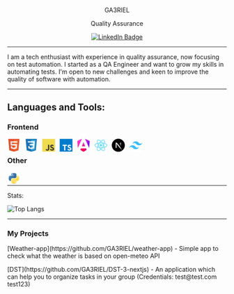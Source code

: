 <p align="center">
GA3RlEL
</p>
<p align="center">
Quality Assurance        
</p>
<p align="center">
  <a href="https://www.linkedin.com/in/gabriel-kruszka">
    <img src="https://img.shields.io/badge/LinkedIn-blue?style=for-the-badge&logo=linkedin&logoColor=white" alt="LinkedIn Badge"/>
  </a>
</p>

---

 I am a tech enthusiast with experience in
 quality assurance, now focusing on test
 automation. I started as a QA Engineer and
 want to grow my skills in automating tests.
 I'm open to new challenges and keen to
 improve the quality of software with
 automation.

---

## Languages and Tools:

### Frontend

<img align="left" alt="HTML" width="30px" style="padding-right:10px;" src="https://github.com/devicons/devicon/blob/master/icons/html5/html5-original.svg" />
<img align="left" alt="CSS" width="30px" style="padding-right:10px;" src="https://github.com/devicons/devicon/blob/master/icons/css3/css3-original.svg" />
<img align="left" alt="JavaScript" width="30px" style="padding-right:10px;" src="https://github.com/devicons/devicon/blob/master/icons/javascript/javascript-original.svg" />
<img align="left" alt="TypeScript" width="30px" style="padding-right:10px;" src="https://github.com/devicons/devicon/blob/master/icons/typescript/typescript-original.svg" />
<img align="left" alt="Angular" width="30px" style="padding-right:10px;" src="https://github.com/devicons/devicon/blob/master/icons/angular/angular-original.svg" />
<img align="left" alt="React" width="30px" style="padding-right:10px;" src="https://github.com/devicons/devicon/blob/master/icons/react/react-original.svg" />
<img align="left" alt="NextJs" width="30px" style="padding-right:10px;" src="https://github.com/devicons/devicon/blob/master/icons/nextjs/nextjs-original.svg" />
<img align="left" alt="TailwindCSS" width="30px" style="padding-right:10px;" src="https://github.com/devicons/devicon/blob/master/icons/tailwindcss/tailwindcss-original.svg" />
<br />

### Other
<img align="left" alt="Python" width="30px" style="padding-right:10px;" src="https://github.com/devicons/devicon/blob/master/icons/python/python-original.svg" />

<br/>

---

Stats:

![Top Langs](https://github-readme-stats.vercel.app/api/top-langs/?username=GA3RlEL&theme=darcula&count-private=true&layout=compact)

---

### My Projects
<p>[Weather-app](https://github.com/GA3RlEL/weather-app) - Simple app to check what the weather is based on open-meteo API</p>
<p>[DST](https://github.com/GA3RlEL/DST-3-nextjs) - An application which can help you to organize tasks in your group (Credentials: test@test.com test123)</p>
          
                     
          
